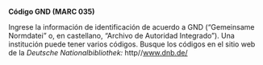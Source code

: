 **Código GND (MARC 035)**

Ingrese la información de identificación de acuerdo a GND (“Gemeinsame Normdatei” o, en castellano, “Archivo de Autoridad Integrado”). Una institución puede tener varios códigos. Busque los códigos en el sitio web de la _Deutsche Nationalbibliothek:_&nbsp;http//www.dnb.de/